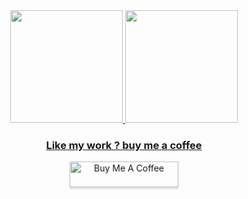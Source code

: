 <div align="center">
  <a href="https://github.com/RhennanCordeiro">
  <img height="180em" src="https://github-readme-stats.vercel.app/api?username=RhennanCordeiro&show_icons=true&theme=dracula&include_all_commits=true&count_private=true"/>
  <img height="180em" src="https://github-readme-stats.vercel.app/api/top-langs/?username=RhennanCordeiro&layout=compact&langs_count=7&theme=dracula"/>
</div>

<div align="center">
<h3>Like my work ? buy me a coffee</h3>
<a href="https://www.buymeacoffee.com/rhennancordeiro" target="_blank"><img src="https://www.buymeacoffee.com/assets/img/custom_images/orange_img.png" alt="Buy Me A Coffee" style="height: 41px !important;width: 174px !important;box-shadow: 0px 3px 2px 0px rgba(190, 190, 190, 0.5) !important;-webkit-box-shadow: 0px 3px 2px 0px rgba(190, 190, 190, 0.5) !important;" ></a> 
</div>
<!---
Rhennan96/Rhennan96 is a ✨ special ✨ repository because its `README.md` (this file) appears on your GitHub profile.
You can click the Preview link to take a look at your changes.
--->
